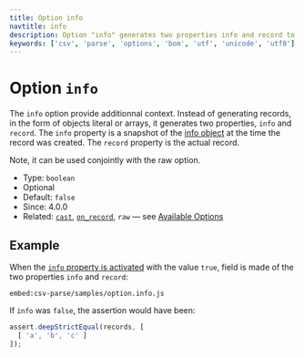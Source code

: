 ```yaml
---
title: Option info
navtitle: info
description: Option "info" generates two properties info and record to provide additional context information.
keywords: ['csv', 'parse', 'options', 'bom', 'utf', 'unicode', 'utf8']
---
```


# Option `info`

The `info` option provide additionnal context. Instead of generating records, in the form of objects literal or arrays, it generates two properties, `info` and `record`. The `info` property is a snapshot of the [info object](/parse/info/) at the time the record was created. The `record` property is the actual record.

Note, it can be used conjointly with the raw option.

* Type: `boolean`
* Optional
* Default: `false`
* Since: 4.0.0
* Related: [`cast`](/parse/options/cast/), [`on_record`](/parse/options/on_record/), `raw` &mdash; see [Available Options](/parse/options/#available-options)

## Example

When the [`info` property is activated](https://github.com/adaltas/node-csv/blob/master/packages/csv-parse/samples/option.info.js) with the value `true`, field is made of the two properties `info` and `record`:

`embed:csv-parse/samples/option.info.js`

If `info` was `false`, the assertion would have been:

```js
assert.deepStrictEqual(records, [
  [ 'a', 'b', 'c' ]
]);
```
